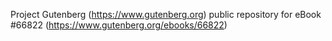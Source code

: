 Project Gutenberg (https://www.gutenberg.org) public repository for
eBook #66822 (https://www.gutenberg.org/ebooks/66822)
